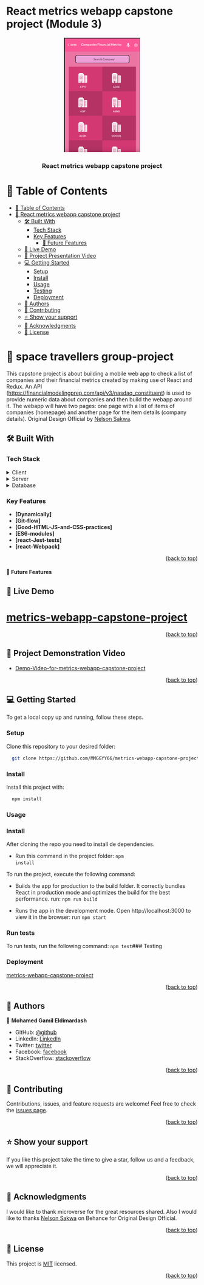 <a name="readme-top"></a>
# React metrics webapp capstone project (Module 3)

<div align="center">
  <img src="metrics.png" alt="logo" width="200"  height="auto" />
  <br/>

  <h3><b>React metrics webapp capstone project</b></h3>

</div>
<!-- TABLE OF CONTENTS -->

# 📗 Table of Contents

- [📗 Table of Contents](#-table-of-contents)
- [📖 React metrics webapp capstone project ](#metrics-webapp-capstone-project)
  - [🛠 Built With ](#-built-with-)
    - [Tech Stack ](#tech-stack-)
    - [Key Features ](#key-features-)
      - [🔭 Future Features ](#-future-features-)
  - [🚀 Live Demo ](#-live-demo-)
  - [🚀 Project Presentation Video ](#-project-presentation-video-)
  - [💻 Getting Started ](#-getting-started-)
    - [Setup](#setup)
    - [Install](#install)
    - [Usage](#usage)
    - [Testing](#testing)
    - [Deployment](#deployment)
  - [👥 Authors](#-authors)
  - [🤝 Contributing ](#-contributing-)
  - [⭐️ Show your support ](#️-show-your-support-)
  - [🙏 Acknowledgments ](#-acknowledgments-)
  - [📝 License ](#-license-)

<!-- PROJECT DESCRIPTION -->

# 📖 space travellers group-project <a name="about-project"></a>

 This capstone project is about building a mobile web app to check a list of companies and their financial metrics created by making use of React and Redux. An API (https://financialmodelingprep.com/api/v3/nasdaq_constituent) is used to provide numeric data about companies and then build the webapp around it. The webapp will have two pages: one page with a list of items of companies (homepage) and another page for the item details (company details). 
 Original Design Official by [Nelson Sakwa](https://www.behance.net/gallery/31579789/Ballhead-App-%28Free-PSDs%29).

## 🛠 Built With <a name="built-with"></a>

### Tech Stack <a name="tech-stack"></a>

<details>
  <summary>Client</summary>
  <ul>
    <li><a href="https://reactjs.org/">React.js</a></li>
    <li>Redux</li>
    <li>React Router</li>
    <li><a href="https://html.com/">Html5</a></li>
    <li><a href="hhttps://www.w3schools.com/css/">CSS3</a></li>
    <li>JS</li>
    <li>ESLint</li>
    <li>StyleLints</li>
    <li>GitFlow</li>
    <li><a href="https://www.javascript.com/">ES6</a></li>
    <li>Webpack</li>
    <li>Jest</li>
  </ul>
</details>

<details>
  <summary>Server</summary>
  <ul>
    <li><a href="#">N/A</a></li>
  </ul>
</details>

<details>
<summary>Database</summary>
  <ul>
    <li><a href="#">N/A</a></li>
  </ul>
</details>

<!-- Features -->

### Key Features <a name="key-features"></a>

- **[Dynamically]**
- **[Git-flow]**
- **[Good-HTML-JS-and-CSS-practices]**
- **[ES6-modules]**
- **[react-Jest-tests]**
- **[react-Webpack]**

<p align="right">(<a href="#readme-top">back to top</a>)</p>

#### 🔭 Future Features <a name="future-features"></a>


<!-- LIVE DEMO -->

## 🚀 Live Demo <a name="live-demo"></a>
# [metrics-webapp-capstone-project](https://companies-metrics-mohamed.netlify.app/)

<p align="right">(<a href="#readme-top">back to top</a>)</p>

## 🚀 Project Demonstration Video <a name="Demonstration Video"></a>

- [Demo-Video-for-metrics-webapp-capstone-project](https://www.loom.com/share/db6b657b8dc44df5a21697c520cb5fe9)


<p align="right">(<a href="#readme-top">back to top</a>)</p>

<!-- GETTING STARTED -->

## 💻 Getting Started <a name="getting-started"></a>

To get a local copy up and running, follow these steps.

### Setup

Clone this repository to your desired folder:

```sh
  git clone https://github.com/MMGGYY66/metrics-webapp-capstone-project
```

### Install

Install this project with:

```sh
  npm install
```

### Usage

### Install

After cloning the repo you need to install de dependencies.
- Run this command in the project folder:
 <code>npm install</code>

To run the project, execute the following command:

- Builds the app for production to the build folder. It correctly bundles React in production mode and optimizes the build for the best performance. run:
 <code>npm run build</code>

 - Runs the app in the development mode. Open http://localhost:3000 to view it in the browser: run
 <code>npm start</code>

### Run tests

To run tests, run the following command:
 <code>npm test</code>### Testing

### Deployment
[metrics-webapp-capstone-project](https://companies-metrics-mohamed.netlify.app/)


<p align="right">(<a href="#readme-top">back to top</a>)</p>

<!-- AUTHORS -->

## 👥 Authors

<a name="authors"></a>

👤 **Mohamed Gamil Eldimardash**

- GitHub: [@github](https://github.com/MMGGYY66)
- LinkedIn: [LinkedIn](https://www.linkedin.com/in/mohamed-eldimardash-0023a3b5/)
- Twitter: [twitter](https://twitter.com/MOHAMEDELDIMARd)
- Facebook: [facebook](https://www.facebook.com/MOHAMED.ELDIMARDASH/)
- StackOverflow: [stackoverflow](https://stackoverflow.com/users/13605630/mohamed-gamil-eldimardash)

<p align="right">(<a href="#readme-top">back to top</a>)</p>


<!-- CONTRIBUTING -->

## 🤝 Contributing <a name="contributing"></a>

Contributions, issues, and feature requests are welcome!
Feel free to check the [issues page](https://github.com/MMGGYY66/metrics-webapp-capstone-project/issues).

<p align="right">(<a href="#readme-top">back to top</a>)</p>

<!-- SUPPORT -->

## ⭐️ Show your support <a name="support"></a>

If you like this project take the time to give a star, follow us and a feedback, we will appreciate it.

<p align="right">(<a href="#readme-top">back to top</a>)</p>

<!-- ACKNOWLEDGEMENTS -->

## 🙏 Acknowledgments <a name="acknowledgements"></a>

I would like to thank microverse for the great resources shared. Also I would like to thanks [Nelson Sakwa](https://www.behance.net/gallery/31579789/Ballhead-App-%28Free-PSDs%29) on Behance for Original Design Official.

<p align="right">(<a href="#readme-top">back to top</a>)</p>

<!-- LICENSE -->

## 📝 License <a name="license"></a>

This project is [MIT](https://github.com/MMGGYY66/metrics-webapp-capstone-project/blob/setup/MIT.md) licensed.

<p align="right">(<a href="#readme-top">back to top</a>)</p>

